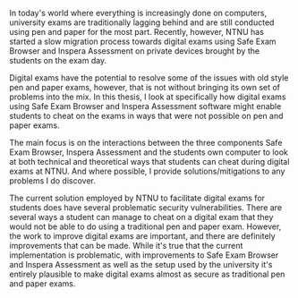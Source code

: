 In today's world where everything is increasingly done on computers, university
exams are traditionally lagging behind and are still conducted using pen and
paper for the most part. Recently, however, NTNU has started a slow migration
process towards digital exams using Safe Exam Browser and Inspera Assessment on
private devices brought by the students on the exam day.

Digital exams have the potential to resolve some of the issues with old style
pen and paper exams, however, that is not without bringing its own set of
problems into the mix. In this thesis, I look at specifically how digital exams
using Safe Exam Browser and Inspera Assessment software might enable students to
cheat on the exams in ways that were not possible on pen and paper exams.

The main focus is on the interactions between the three components Safe Exam
Browser, Inspera Assessment and the students own computer to look at both
technical and theoretical ways that students can cheat during digital exams at
NTNU. And where possible, I provide solutions/mitigations to any problems I do
discover.

The current solution employed by NTNU to facilitate digital exams for students
does have several problematic security vulnerabilities. There are several ways a
student can manage to cheat on a digital exam that they would not be able to do
using a traditional pen and paper exam. However, the work to improve digital
exams are important, and there are definitely improvements that can be made.
While it's true that the current implementation is problematic, with
improvements to Safe Exam Browser and Inspera Assessment as well as the setup
used by the university it's entirely plausible to make digital exams almost as
secure as traditional pen and paper exams.
